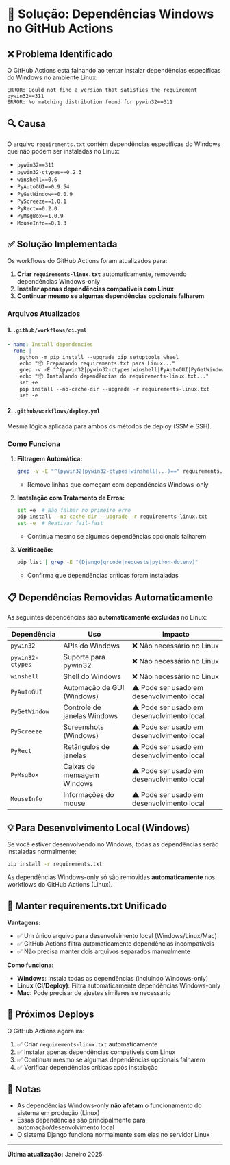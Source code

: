 # 🔧 Solução: Dependências Windows no GitHub Actions

## ❌ Problema Identificado

O GitHub Actions está falhando ao tentar instalar dependências específicas do Windows no ambiente Linux:

```
ERROR: Could not find a version that satisfies the requirement pywin32==311
ERROR: No matching distribution found for pywin32==311
```

## 🔍 Causa

O arquivo `requirements.txt` contém dependências específicas do Windows que não podem ser instaladas no Linux:

- `pywin32==311`
- `pywin32-ctypes==0.2.3`
- `winshell==0.6`
- `PyAutoGUI==0.9.54`
- `PyGetWindow==0.0.9`
- `PyScreeze==1.0.1`
- `PyRect==0.2.0`
- `PyMsgBox==1.0.9`
- `MouseInfo==0.1.3`

## ✅ Solução Implementada

Os workflows do GitHub Actions foram atualizados para:

1. **Criar `requirements-linux.txt`** automaticamente, removendo dependências Windows-only
2. **Instalar apenas dependências compatíveis com Linux**
3. **Continuar mesmo se algumas dependências opcionais falharem**

### Arquivos Atualizados

#### 1. `.github/workflows/ci.yml`

```yaml
- name: Install dependencies
  run: |
    python -m pip install --upgrade pip setuptools wheel
    echo "📦 Preparando requirements.txt para Linux..."
    grep -v -E "^(pywin32|pywin32-ctypes|winshell|PyAutoGUI|PyGetWindow|PyScreeze|PyRect|PyMsgBox|MouseInfo)==" requirements.txt > requirements-linux.txt || cp requirements.txt requirements-linux.txt
    echo "📦 Instalando dependências do requirements-linux.txt..."
    set +e
    pip install --no-cache-dir --upgrade -r requirements-linux.txt
    set -e
```

#### 2. `.github/workflows/deploy.yml`

Mesma lógica aplicada para ambos os métodos de deploy (SSM e SSH).

### Como Funciona

1. **Filtragem Automática:**
   ```bash
   grep -v -E "^(pywin32|pywin32-ctypes|winshell|...)==" requirements.txt > requirements-linux.txt
   ```
   - Remove linhas que começam com dependências Windows-only

2. **Instalação com Tratamento de Erros:**
   ```bash
   set +e  # Não falhar no primeiro erro
   pip install --no-cache-dir --upgrade -r requirements-linux.txt
   set -e  # Reativar fail-fast
   ```
   - Continua mesmo se algumas dependências opcionais falharem

3. **Verificação:**
   ```bash
   pip list | grep -E "(Django|qrcode|requests|python-dotenv)"
   ```
   - Confirma que dependências críticas foram instaladas

## 📋 Dependências Removidas Automaticamente

As seguintes dependências são **automaticamente excluídas** no Linux:

| Dependência | Uso | Impacto |
|------------|-----|---------|
| `pywin32` | APIs do Windows | ❌ Não necessário no Linux |
| `pywin32-ctypes` | Suporte para pywin32 | ❌ Não necessário no Linux |
| `winshell` | Shell do Windows | ❌ Não necessário no Linux |
| `PyAutoGUI` | Automação de GUI (Windows) | ⚠️ Pode ser usado em desenvolvimento local |
| `PyGetWindow` | Controle de janelas Windows | ⚠️ Pode ser usado em desenvolvimento local |
| `PyScreeze` | Screenshots (Windows) | ⚠️ Pode ser usado em desenvolvimento local |
| `PyRect` | Retângulos de janelas | ⚠️ Pode ser usado em desenvolvimento local |
| `PyMsgBox` | Caixas de mensagem Windows | ⚠️ Pode ser usado em desenvolvimento local |
| `MouseInfo` | Informações do mouse | ⚠️ Pode ser usado em desenvolvimento local |

## 💡 Para Desenvolvimento Local (Windows)

Se você estiver desenvolvendo no Windows, todas as dependências serão instaladas normalmente:

```bash
pip install -r requirements.txt
```

As dependências Windows-only só são removidas **automaticamente** nos workflows do GitHub Actions (Linux).

## 🔄 Manter requirements.txt Unificado

**Vantagens:**
- ✅ Um único arquivo para desenvolvimento local (Windows/Linux/Mac)
- ✅ GitHub Actions filtra automaticamente dependências incompatíveis
- ✅ Não precisa manter dois arquivos separados manualmente

**Como funciona:**
- **Windows**: Instala todas as dependências (incluindo Windows-only)
- **Linux (CI/Deploy)**: Filtra automaticamente dependências Windows-only
- **Mac**: Pode precisar de ajustes similares se necessário

## 🚀 Próximos Deploys

O GitHub Actions agora irá:

1. ✅ Criar `requirements-linux.txt` automaticamente
2. ✅ Instalar apenas dependências compatíveis com Linux
3. ✅ Continuar mesmo se algumas dependências opcionais falharem
4. ✅ Verificar dependências críticas após instalação

## 📝 Notas

- As dependências Windows-only **não afetam** o funcionamento do sistema em produção (Linux)
- Essas dependências são principalmente para automação/desenvolvimento local
- O sistema Django funciona normalmente sem elas no servidor Linux

---

**Última atualização:** Janeiro 2025

